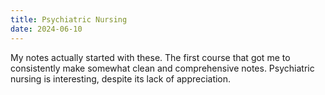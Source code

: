 ```yaml
---
title: Psychiatric Nursing
date: 2024-06-10
---
```

My notes actually started with these. The first course that got me to consistently make somewhat clean and comprehensive notes. Psychiatric nursing is interesting, despite its lack of appreciation.